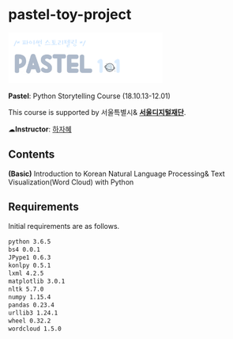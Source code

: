 # pastel-toy-project

<img src="https://github.com/jahyeha/pastel-toy-project/blob/master/__.png" width="62%">

**Pastel**: Python Storytelling Course (18.10.13-12.01) 

This course is supported by 서울특별시& **[서울디지털재단](http://sdf.seoul.kr/eng/)**.

☁**Instructor**: [하자혜](https://github.com/jahyeha)

## Contents
**(Basic)** Introduction to Korean Natural Language Processing& Text Visualization(Word Cloud) with Python

## Requirements
Initial requirements are as follows.
```
python 3.6.5
bs4 0.0.1
JPype1 0.6.3
konlpy 0.5.1
lxml 4.2.5
matplotlib 3.0.1
nltk 5.7.0
numpy 1.15.4
pandas 0.23.4
urllib3 1.24.1
wheel 0.32.2
wordcloud 1.5.0
```
